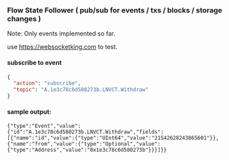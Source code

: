 ### Flow State Follower ( pub/sub for events / txs / blocks / storage changes ) 

Note: Only events implemented so far. 

use https://websocketking.com to test.

#### subscribe to event 

```json
{
  "action": "subscribe",
  "topic": "A.1e3c78c6d580273b.LNVCT.Withdraw"
}
```


#### sample output:

```
{"type":"Event","value":{"id":"A.1e3c78c6d580273b.LNVCT.Withdraw","fields":[{"name":"id","value":{"type":"UInt64","value":"21542628243865601"}},{"name":"from","value":{"type":"Optional","value":{"type":"Address","value":"0x1e3c78c6d580273b"}}}]}}
```
